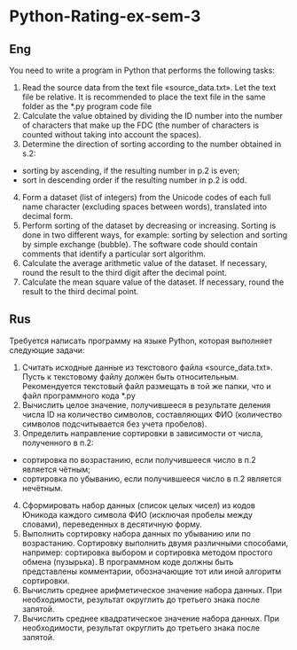 # Python-Rating-ex-sem-3


## Eng
You need to write a program in Python that performs the following tasks:

1. Read the source data from the text file «source_data.txt». Let the text file be relative. It is recommended to place the text file in the same folder as the *.py program code file
2. Calculate the value obtained by dividing the ID number into the number of characters that make up the FDC (the number of characters is counted without taking into account the spaces).
3. Determine the direction of sorting according to the number obtained in s.2:
- sorting by ascending, if the resulting number in p.2 is even;
- sort in descending order if the resulting number in p.2 is odd.
4. Form a dataset (list of integers) from the Unicode codes of each full name character (excluding spaces between words), translated into decimal form.
5. Perform sorting of the dataset by decreasing or increasing. Sorting is done in two different ways, for example: sorting by selection and sorting by simple exchange (bubble). The software code should contain comments that identify a particular sort algorithm.
6. Calculate the average arithmetic value of the dataset. If necessary, round the result to the third digit after the decimal point.
7. Calculate the mean square value of the dataset. If necessary, round the result to the third decimal point.


## Rus
Требуется написать программу на языке Python, которая выполняет следующие задачи:

1. Считать исходные данные из текстового файла «source_data.txt». Пусть к текстовому файлу должен быть относительным. Рекомендуется текстовый файл размещать в той же папки, что и файл программного кода *.py
2. Вычислить целое значение, получившееся в результате деления числа ID на количество символов, составляющих ФИО (количество символов подсчитывается без учета пробелов).
3. Определить направление сортировки в зависимости от числа, полученного в п.2:
- сортировка по возрастанию, если получившееся число в п.2 является чётным;
- сортировка по убыванию, если получившееся число в п.2 является нечётным.
4. Сформировать набор данных (список целых чисел) из кодов Юникода каждого символа ФИО (исключая пробелы между словами), переведенных в десятичную форму.
5. Выполнить сортировку набора данных по убыванию или по возрастанию. Сортировку выполнить двумя различными способами, например: сортировка выбором и сортировка методом простого обмена (пузырька). В программном коде должны быть представлены комментарии, обозначающие тот или иной алгоритм сортировки.
6. Вычислить среднее арифметическое значение набора данных. При необходимости, результат округлить до третьего знака после запятой.
7. Вычислить среднее квадратическое значение набора данных. При необходимости, результат округлить до третьего знака после запятой.
